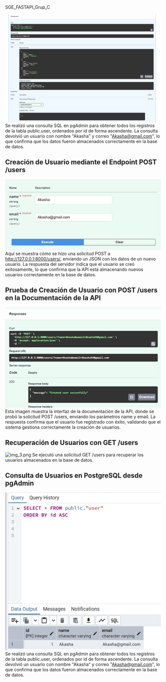  SGE_FASTAPI_Grup_C

![img.png](img.png)
Se realizó una consulta SQL en pgAdmin para obtener todos los registros de la tabla public.user, ordenados por id de forma ascendente. La consulta devolvió un usuario con nombre "Akasha" y correo "Akasha@gmail.com", lo que confirma que los datos fueron almacenados correctamente en la base de datos.

## Creación de Usuario mediante el Endpoint POST /users
![img_1.png](img_1.png)
Aquí se muestra cómo se hizo una solicitud POST a http://127.0.0.1:8000/users/, enviando un JSON con los datos de un nuevo usuario. La respuesta del servidor indica que el usuario se creó exitosamente, lo que confirma que la API está almacenando nuevos usuarios correctamente en la base de datos.

## Prueba de Creación de Usuario con POST /users en la Documentación de la API
![img_2.png](img_2.png)
Esta imagen muestra la interfaz de la documentación de la API, donde se probó la solicitud POST /users, enviando los parámetros name y email. La respuesta confirma que el usuario fue registrado con éxito, validando que el sistema gestiona correctamente la creación de usuarios.

## Recuperación de Usuarios con GET /users
![img_3.png](im.png)
Se ejecutó una solicitud GET /users para recuperar los usuarios almacenados en la base de datos.

## Consulta de Usuarios en PostgreSQL desde pgAdmin
![img_4.png](img_4.png)
Se realizó una consulta SQL en pgAdmin para obtener todos los registros de la tabla public.user, ordenados por id de forma ascendente. La consulta devolvió un usuario con nombre "Akasha" y correo "Akasha@gmail.com", lo que confirma que los datos fueron almacenados correctamente en la base de datos.





